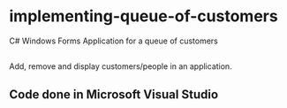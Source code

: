 # implementing-queue-of-customers
C# Windows Forms Application for a queue of customers

##
Add, remove and display customers/people in an application. 

## Code done in Microsoft Visual Studio
